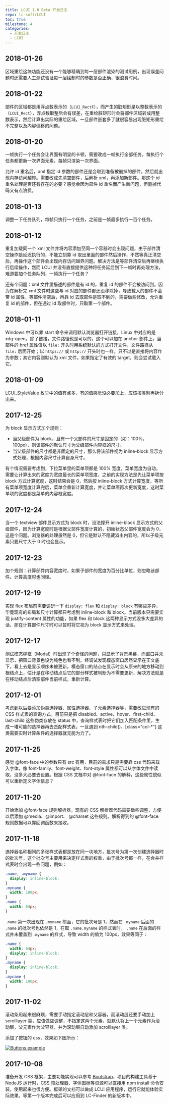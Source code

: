```yaml
---
title: LCUI 1.0 Beta 开发日志
repo: lc-soft/LCUI
toc: true
milestone: 4
categories:
  - 开发日志
  - LCUI
---
```

## 2018-01-26
区域重绘这块功能还没有一个能够精确到每一层部件渲染的测试用例，出现误差问题时还需要人工测试验证每一层绘制时的参数是否正确，很浪费时间。

## 2018-01-22

部件的区域都是用浮点数表示的（`LCUI_RectF`），而产生的脏矩形是以整数表示的（`LCUI_Rect`），浮点数取整后会有误差，在重绘脏矩形时会将部件区域转成用整数表示，然后计算出实际的重绘区域，一旦部件嵌套多了就很容易出现脏矩形重绘不完整以及内容偏移的问题。

## 2018-01-20

一帧执行一个任务会让界面有明显的卡顿，需要改成一帧执行全部任务，每执行个任务都更新一次界面元素，每帧只渲染一次界面。

允许 id 重名后，xml 指定 id 参数的部件还是会取到准备被删掉的部件，然后就出现内存访问越界。需要改成先清空部件，后解析 xml，再添加新部件。那这个 id 重名处理是否还有存在的必要？感觉会因为部件 id 重名而产生新问题，但删掉代码又有点浪费。

## 2018-01-13

调整一下任务队列，每帧只执行一个任务，之前是一帧最多执行一百个任务。

## 2018-01-12

重复加载同一个 xml 文件并将内容添加至同一个容器时会出现问题，由于部件清空操作是延迟执行的，不能立刻靠 id 取出里面的部件然后操作，不然等真正清空后，再操作这个部件会出现内存访问越界问题。解决方法是等部件清空后再继续执行后续操作，然而 LCUI 并没有直接提供这种将任务延后到下一帧时再处理方法，难道要加个任务队列，一帧执行一个任务？

还有个问题：xml 文件里描述的部件是有 id 的，重复 id 的部件不会被访问到，因为在解析完 xml 文件时这些与 id 对应的部件都还没移除掉，导致载入的部件不会带 id 属性，等部件清空后，再靠 id 去取部件是取不到的，需要做些修改，允许重复 id 的部件，但在通过 id 取部件时，只取第一个部件。

## 2018-01-11

Windows 中可以靠 start 命令来调用默认浏览器打开链接，Linux 中对应的是 xdg-open。除了链接，文件路径也是可以的，这个可以加在 anchor 部件上，当部件的 href 属性值以 `file:` 开头时用系统默认的方式打开文件，文件路径从 `file:` 后面开始；以 `https://` 或 `http://` 开头时也一样，只不过是直接将内容作为参数；其它内容则默认为 xml 文件，如果指定了有效的 target，则会尝试载入它。

## 2018-01-09

LCUI_StyleValue 枚举中的值有点多，有的值感觉没必要加上，应该按类别再拆分出来。

## 2017-12-25

为 block 显示方式加个规则：

- 当父级部件为 block，且有一个父部件的尺寸是固定的（如：100%，100px），则该部件的默认尺寸为父级部件内容框的尺寸。
- 当父级部件的尺寸都是非固定的尺寸，那么将该部件视为 inline-block 显示方式处理，根据内容尺寸计算自身尺寸。

有个情况需要考虑到，下拉菜单里的菜单项都是 100% 宽度，菜单宽度为自动，需要让计算出来的宽度为宽度最长的菜单项宽度，之前的实现方法是先让菜单项按 block 方式计算宽度，这时结果会是 0，然后按 inline-block 方式计算宽度，等所有菜单项宽度计算完后，菜单会重新计算宽度，并让菜单项再次更新宽度，这时菜单项的宽度都是菜单的内容框宽度。

## 2017-12-24

当一个 textview 部件显示方式为 block 时，没法撑开 inline-block 显示方式的父级部件，因为计算宽度时是根据父部件宽度计算的，初始状态父部件宽度会为 0，这是个问题。浏览器的处理虽然是 0，但它是默认不隐藏溢出内容的，所以子级元素只要尺寸大于 0 时也会显示。

## 2017-12-23

加个规则：计算部件内容宽度时，如果子部件的宽度为百分比单位，则忽略该部件。计算高度时也同理。

## 2017-12-19

实现 flex 布局前需要调研一下 `display: flex` 和 `display: block` 有哪些差异，毕竟现有的布局和尺寸计算都只考虑到 inline-block 和 block。当前版本只需要实现 justify-content 属性的功能，如果 flex 和 block 这两种显示方式没多大差异的话，那在计算部件尺寸时可以暂时将它视为 block 显示方式来处理。

## 2017-12-17

测试模态弹框（Modal）时出现了个奇怪的问题，只显示了背景黑幕，而窗口并未显示，把窗口背景色设为纯色也看不到。经调试发现模态窗口居然显示在正文底下，看上去是显示顺序未被更新。模态窗口的结点在显示时会从原来的地方移动到根结点上，估计是在移动结点后它的部分样式被判断为不需要更新，解决方法就是在移动结点后清空部件当前样式，重新计算。

## 2017-12-01

考虑到以后要添加伪类选择器、属性选择器、子元素选择器等，需要改进现有的 CSS 样式表的查询方式。目前只是把 disabled、active、hover、first-child、last-child 这些伪类存放在 status 中，查询样式表时把它们加入匹配条件里，生成一堆可能的选择器再去匹配样式表，一旦遇到 nth-child()、[class="col-*"] 这类需要实时计算条件的选择器就无能为力了。

## 2017-11-25

感觉 @font-face 中的参数只有 src 有用，目前的需求只是需要靠 css 代码来载入字体，像 font-family、font-weight、font-style 属性都可以从字体文件中读取，没多大必要去设置。根据 CSS 文档中对 @font-face 的解释，这些属性貌似可以重新定义字体信息？

## 2017-11-20

开始添加 @font-face 规则解析器，现有的 CSS 解析器代码需要做些调整，方便以后添加 @media、@import、 @charset 这些规则。解析得到的 @font-face 规则数据可以靠回调函数来接收。

## 2017-11-18

选择器名称相同的多张样式表都是放在同一块地方，批次号为第一次创建选择器时的批次号，这个批次号主要用来决定样式表的权重，由于批次号都一样，在合并样式表时会出现一些问题，例如：

``` css
.name, .myname {
  display: inline-block;
}
.myname {
  width: 100px;
}
.name {
  width: 64px;
}
```

`.name` 第一次出现在 `.myname` 前面，它的批次号是 1，然而在 `.myname` 后面的 `.name` 的批次号也依然是 1，在取 `.name.myname` 的样式表时， `.name` 在后面的样式并未覆盖到 `.myname` 的样式，导致 width 的值为 100px，效果等同于：

``` css
.name {
  width: 64px;
  display: inline-block;
}
.myname {
  display: inline-block;
}
.myname {
  width: 100px;
}
```



## 2017-11-02

滚动条用起来很麻烦，需要手动指定滚动层和父容器，而滚动层还要手动加上 scrolllayer 类，应该做些调整，不指定这两个元素，就默认将上一个元素作为滚动层，父元素作为父容器，并为滚动层自动添加 scrolllayer 类。

添加了按钮的 css，效果如下图所示：

[![](/static/images/devlog/buttons-example.gif "Buttons example")](/static/images/devlog/buttons-example.gif)

## 2017-10-08

准备开发 CSS 框架，主要功能实现可以参考 [Bootstrap](http://getbootstrap.com/)，项目的构建工具基于 NodeJS 运行时，CSS 预处理器、字体图标等资源可以直接用 npm install 命令安装，使用起来也很方便。框架的文档可以做成 LCUI 应用程序，运行它就能体验实际效果。等第一个版本完成后可以应用到 LC-Finder 的新版本中。
